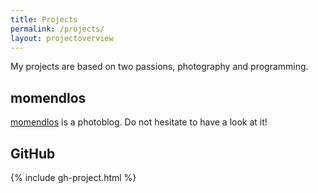 ```yaml
---
title: Projects
permalink: /projects/
layout: projectoverview
---
```


My projects are based on two passions, photography and programming.

## momendlos
[momendlos](https://momendlos.de) is a photoblog.
Do not hesitate to have a look at it!

## GitHub

{% include gh-project.html %}
